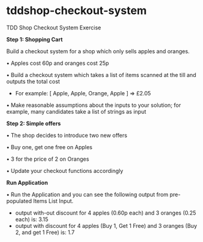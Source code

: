 # tddshop-checkout-system
TDD Shop Checkout System Exercise


**Step 1: Shopping Cart**

Build a checkout system for a shop which only sells apples and oranges.

• Apples cost 60p and oranges cost 25p

• Build a checkout system which takes a list of items scanned at the till and outputs the total cost
- For example: [ Apple, Apple, Orange, Apple ] => £2.05

• Make reasonable assumptions about the inputs to your solution; for example, many candidates
  take a list of strings as input


**Step 2: Simple offers**

• The shop decides to introduce two new offers

• Buy one, get one free on Apples

• 3 for the price of 2 on Oranges

• Update your checkout functions accordingly

**Run Application**

• Run the Application and you can see the following output from pre-populated Items List Input.
- output with-out discount for 4 apples (0.60p each) and 3 oranges (0.25 each) is: 3.15
- output with discount for 4 apples (Buy 1, Get 1 Free) and 3 oranges (Buy 2, and get 1 Free) is: 1.7